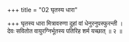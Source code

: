 +++
title = "02 घृतस्य धारा"

+++
घृतस्य धारा मित्रावरुणा दुहां वां धेनुरनुपस्फुरन्ती ।  
देवः सवितोत वायुरग्निर्भूतस्य पतिरिह शर्म यच्छात् ॥ २ ॥